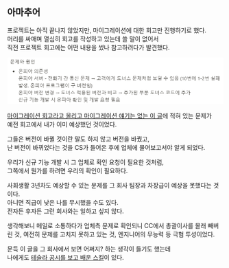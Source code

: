 ## 아마추어

프로젝트는 아직 끝나지 않았지만, 마이그레이션에 대한 회고만 진행하기로 했다.  
머리를 싸매며 열심히 회고를 작성하고 있는데 쓸 말이 없어서  
직전 프로젝트 회고에는 어떤 내용을 썼나 참고하려다가 발견했다.

![](./images/fucking_onpia.png)

[마이그레이션 회고라고 올리고 마이그레이션 얘기는 없는 이 글](https://jjester.tistory.com/56?category=803205)에 적혀 있는 문제가  
예전 회고에서 내가 이미 예상했던 것이었다.  

그들은 버전이 바뀔 것이란 말도 하지 않고 버전을 바꿨고,  
난 버전이 바뀌었다는 것을 CS가 들어온 후에 업체에 물어보고서야 알게 되었다.

우리가 신규 기능 개발 시 그 업체로 확인 요청이 필요한 것처럼,  
그쪽에서 뭔가를 하려면 우리의 확인이 필요하다.  

사회생활 3년차도 예상할 수 있는 문제를 그 회사 팀장과 차장급이 예상을 못했다는 것이다.  
아니면 직급이 낮은 나를 무시했을 수도 있다.  
전자든 후자든 그런 회사와는 일하고 싶지 않다.  

생각해보니 메일로 소통하다가 업체측 문제로 확인되니 CC에서 총괄이사를 몰래 빼버린 것, 여전히 문제를 고치지 못하고 있는 것, 엔지니어의 무능력 등 극혐 투성이었다.

문득 이 글을 그 회사에서 보면 어쩌지? 하는 생각이 들기도 했는데  
나에게도 [테슬라 공시를 보고 배운 스킬](https://www.hankyung.com/it/article/202104291898i)이 있다.